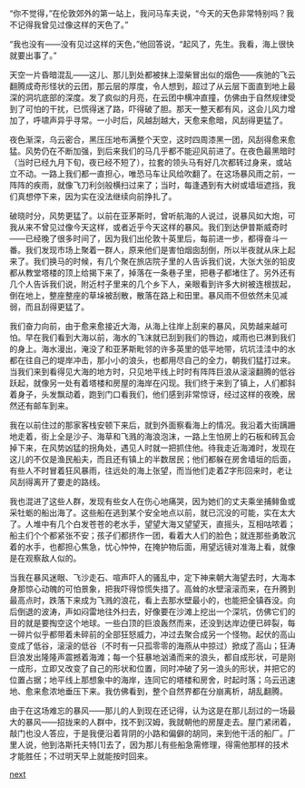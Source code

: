 
“你不觉得，”在伦敦郊外的第一站上，我问马车夫说，“今天的天色非常特别吗？我不记得我曾见过像这样的天色了。”

“我也没有——没有见过这样的天色，”他回答说，“起风了，先生。我看，海上很快就要出事了。”

天空一片昏暗混乱——这儿、那儿到处都被抹上湿柴冒出似的烟色——疾驰的飞云翻腾成奇形怪状的云团，那云层的厚度，令人想到，超过了从云层下面直到地上最深的洞坑底部的深度。发了疯似的月亮，在云团中横冲直撞，仿佛由于自然规律受到了可怕的干扰，已慌得迷了路，吓得破了胆。那天一整天都有风，这会儿风力增加了，呼啸声异乎寻常。一小时后，风越刮越大，天愈来愈暗，风刮得更猛了。

夜色渐深，乌云密合，黑压压地布满整个天空，这时四周漆黑一团，风刮得愈来愈猛。风势仍在不断加强，到后来我们的马几乎都不能迎风前进了。在夜色最黑暗时（当时已经九月下旬，夜已经不短了），拉套的领头马有好几次都转过身来，或站立不动。一路上我们都一直担心，唯恐马车让风给吹翻了。在这场暴风雨之前，一阵阵的疾雨，就像飞刀利剑般横扫过来了；当时，每逢遇到有大树或墙垣遮挡，我们真想停下来，因为实在没法继续向前挣扎了。

破晓时分，风势更猛了。以前在亚茅斯时，曾听航海的人说过，说暴风如大炮，可我从来不曾见过像今天这样，或者近乎今天这样的暴风。我们到达伊普斯威奇时——已经晚了很多时间了，因为我们出伦敦十英里后，每前进一步，都得奋斗一番。我们发现市场上聚着一群人，原来他们是害怕烟囱刮倒，所以半夜就从床上起来了。我们换马的时候，有几个聚在旅店院子里的人告诉我们说，大张大张的铅皮都从教堂塔楼的顶上给揭下来了，掉落在一条巷子里，把巷子都堵住了。另外还有几个人告诉我们说，附近村子里来的几个乡下人，亲眼看到许多大树被连根拔起，倒在地上，整座整座的草垛被刮散，散落在路上和田里。暴风雨不但依然未见减弱，而且刮得更猛了。

我们奋力向前，由于愈来愈接近大海，从海上往岸上刮来的暴风，风势越来越可怕。早在我们看到大海以前，海水的飞沫就已刮到我们的唇边，咸雨也已淋到我们的身上。海水漫出，淹没了和亚茅斯毗邻的许多英里的低平地带，坑坑洼洼中的水都在往自己的堤岸冲击，那小小的浪头，也都用尽自己的全力，朝我们猛打过来。当我们来到看得见大海的地方时，只见地平线上时时有阵阵巨浪从滚滚翻腾的低谷跃起，就像另一处有着塔楼和房屋的海岸在闪现。我们终于来到了镇上，人们都斜着身子，头发飘动着，跑到门口看我们，他们感到非常惊讶，经过这样的夜晚，居然还有邮车到来。

我在以前住过的那家客栈安顿下来后，就到外面察看海上的情况。我沿着大街蹒跚地走着，街上全是沙子、海草和飞溅的海浪泡沫，一路上生怕房上的石板和砖瓦会掉下来，在风势凶猛的拐角处，遇见人时就一把抓住他。待我走近海滩时，发现在这儿的不仅是渔民船夫，而且还有镇上的半数居民；他们都躲在房舍墙垣的后面，有些人不时冒着狂风暴雨，往远处的海上张望，而当他们走着Z字形回来时，老让风刮得离开了要走的路线。

我也混进了这些人群，发现有些女人在伤心地痛哭，因为她们的丈夫乘坐捕鲱鱼或采牡蛎的船出海了。这些船在逃到某个安全地点以前，就已沉没的可能，实在太大了。人堆中有几个白发苍苍的老水手，望望大海又望望天，直摇头，互相咕哝着；船主们个个都紧张不安；孩子们都挤作一团，看着大人们的脸色；就连那些勇敢沉着的水手，也都担心焦急，忧心忡忡，在掩护物后面，用望远镜对准海上看，就像是在观察敌人似的。

当我在暴风迷眼、飞沙走石、喧声吓人的骚乱中，定下神来朝大海望去时，大海本身那惊心动魄的可怕景象，把我吓得惊慌失措了。高耸的水壁滚滚而来，在升腾到最高点时，跌落下来成为飞溅的浪花，看上去那水壁最小的，也能把全镇吞没。向后倒退的波涛，声如闷雷地往外扫去，好像要在沙滩上挖出一个深坑，仿佛它们的目的就是要掏空这个地球。一些白顶的巨浪轰然而来，还没到达岸边便已碎裂，每一碎片似乎都带着未碎前的全部狂怒威力，冲过去聚合成另一个怪物。起伏的高山变成了低谷，滚滚的低谷（不时有一只孤零零的海燕从中掠过）掀成了高山；狂涛巨浪发出隆隆声震撼着海滩；每一个狂暴地汹涌而来的浪头，都自成形状，可是刚一成形，立即又改变了自己的形状和位置，同时冲破了另一浪头的形状，并把它的位置占据；地平线上那想象中的海岸，连同它的塔楼和房舍，时起时落；乌云迅速地、愈来愈浓地垂压下来。我仿佛看到，整个自然界都在分崩离析，胡乱翻腾。

由于在这场难忘的暴风——那儿的人到现在还记得，认为这是在那儿刮过的一场最大的暴风——招拢来的人群中，找不到汉姆，我就朝他的房屋走去。屋门紧闭着，敲门也没人答应，于是我便沿着背阴的小路和偏僻的胡同，来到他干活的船厂。厂里人说，他到洛斯托夫特[1]去了，因为那儿有些船急需修理，得需他那样的技术才能胜任；不过明天早上就能按时回来。

[next](page700)